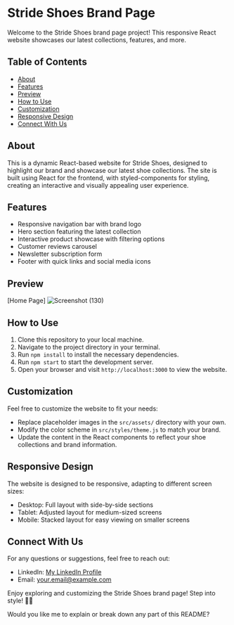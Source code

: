 # Stride Shoes Brand Page

Welcome to the Stride Shoes brand page project! This responsive React website showcases our latest collections, features, and more.

## Table of Contents
- [About](#about)
- [Features](#features)
- [Preview](#preview)
- [How to Use](#how-to-use)
- [Customization](#customization)
- [Responsive Design](#responsive-design)
- [Connect With Us](#connect-with-us)

## About

This is a dynamic React-based website for Stride Shoes, designed to highlight our brand and showcase our latest shoe collections. The site is built using React for the frontend, with styled-components for styling, creating an interactive and visually appealing user experience.

## Features

- Responsive navigation bar with brand logo
- Hero section featuring the latest collection
- Interactive product showcase with filtering options
- Customer reviews carousel
- Newsletter subscription form
- Footer with quick links and social media icons

## Preview

[Home Page]
![Screenshot (130)](https://github.com/user-attachments/assets/a55cead7-5c8f-45a5-bece-d70a45a7e5f7)

## How to Use

1. Clone this repository to your local machine.
2. Navigate to the project directory in your terminal.
3. Run `npm install` to install the necessary dependencies.
4. Run `npm start` to start the development server.
5. Open your browser and visit `http://localhost:3000` to view the website.

## Customization

Feel free to customize the website to fit your needs:

- Replace placeholder images in the `src/assets/` directory with your own.
- Modify the color scheme in `src/styles/theme.js` to match your brand.
- Update the content in the React components to reflect your shoe collections and brand information.

## Responsive Design

The website is designed to be responsive, adapting to different screen sizes:

- Desktop: Full layout with side-by-side sections
- Tablet: Adjusted layout for medium-sized screens
- Mobile: Stacked layout for easy viewing on smaller screens

## Connect With Us

For any questions or suggestions, feel free to reach out:

- LinkedIn: [My LinkedIn Profile](https://www.linkedin.com/in/your-profile)
- Email: your.email@example.com

Enjoy exploring and customizing the Stride Shoes brand page! Step into style! 👟✨

Would you like me to explain or break down any part of this README?
